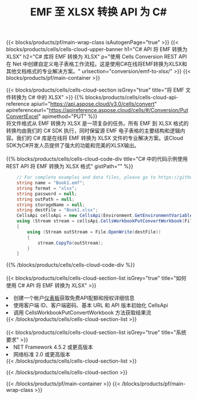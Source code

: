 ﻿---
title:  EMF 至 XLSX 转换 API 为 C#
description: 使用Aspose.Cells Cloud SDK for C#将EMF格式文件转换为XLSX格式文件。
url: /zh/net/conversion/emf-to-xlsx/
---
{{< blocks/products/pf/main-wrap-class isAutogenPage="true" >}}
{{< blocks/products/cells/cells-cloud-upper-banner h1="C# API 将 EMF 转换为 XLSX" h2="C# 库将 EMF 转换为 XLSX" p="使用 Cells Conversion REST API 在 Net 中创建自定义电子表格工作流程。这是使用C#在线将EMF转换为XLSX和其他文档格式的专业解决方案。" urlsection="conversion/emf-to-xlsx/" >}}
{{< blocks/products/pf/main-container >}}

{{< blocks/products/cells/cells-cloud-section isGrey="true" title="将 EMF 文件转换为 C# 中的 XLSX" >}}
{{% blocks/products/cells/cells-cloud-api-reference apiurl="https://api.aspose.cloud/v3.0/cells/convert" apireferenceurl="https://apireference.aspose.cloud/cells/#/Conversion/PutConvertExcel" apimethod="PUT" %}}
<br/>
将文件格式从 EMF 转换为 XLSX 是一项复杂的任务。所有 EMF 到 XLSX 格式的转换均由我们的 C# SDK 执行，同时保留源 EMF 电子表格的主要结构和逻辑内容。我们的 C# 库是在线将 EMF 转换为 XLSX 文件的专业解决方案。该Cloud SDK为C#开发人员提供了强大的功能和完美的XLSX输出。
<br/>
<br/>
{{% blocks/products/cells/cells-cloud-code-div title="C# 中的代码示例使用 REST API 将 EMF 转换为 XLSX 格式" gistPath="" %}}
 
```cs
    // For complete examples and data files, please go to https://github.com/aspose-cells-cloud/aspose-cells-cloud-dotnet/
    string name = "Book1.emf";
    string format = "xlsx";
    string password = null;
    string outPath = null;
    string storageName = null;
    string destFile = "Book1.xlsx";
    CellsApi cellsApi = new CellsApi(Environment.GetEnvironmentVariable("ProductClientId"), Environment.GetEnvironmentVariable("ProductClientSecret"));
    using (Stream stream = cellsApi.CellsWorkbookPutConvertWorkbook(File.OpenRead(name), format, password, outPath, storageName))
    {
        using (Stream outStream = File.OpenWrite(destFile))
        {
            stream.CopyTo(outStream);
        }
    }
```
 
{{% /blocks/products/cells/cells-cloud-code-div %}}
<br/>
<br/>
{{< blocks/products/cells/cells-cloud-section-list isGrey="true" title="如何使用 C# API 将 EMF 转换为 XLSX" >}}
<li>创建一个帐户<a href="https://dashboard.aspose.cloud/">仪表板</a>获取免费API配额和授权详细信息</li>
<li>使用客户端 ID、客户端密码、基本 URL 和 API 版本初始化 CellsApi</li>
<li>调用 CellsWorkbookPutConvertWorkbook 方法获取结果流</li>
{{< /blocks/products/cells/cells-cloud-section-list >}}
<br/>
<br/>
{{< blocks/products/cells/cells-cloud-section-list isGrey="true" title="系统要求" >}}
<li>NET Framework 4.5.2 或更高版本</li>
<li>网络标准 2.0 或更高版本</li>
{{< /blocks/products/cells/cells-cloud-section-list >}}

{{< /blocks/products/cells/cells-cloud-section >}}

{{< /blocks/products/pf/main-container >}}
{{< /blocks/products/pf/main-wrap-class >}}
